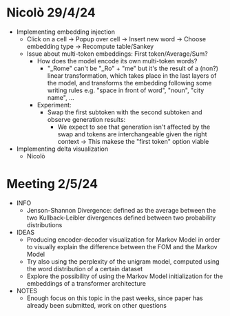# Nicolò 29/4/24
- Implementing embedding injection
    - Click on a cell -> Popup over cell -> Insert new word -> Choose embedding type -> Recompute table/Sankey
    - Issue about multi-token embeddings: First token/Average/Sum?
        - How does the model encode its own multi-token words?
            - "_Rome" can't be "_Ro" + "me" but it's the result of a (non?) linear transformation, which takes place in the last layers of the model, and transforms the embedding following some writing rules e.g. "space in front of word", "noun", "city name", ... 
        - Experiment:
            - Swap the first subtoken with the second subtoken and observe generation results:
                - We expect to see that generation isn't affected by the swap and tokens are interchangeable given the right context -> This makese the "first token" option viable
- Implementing delta visualization
    - Nicolò


# Meeting 2/5/24

- INFO
    - Jenson-Shannon Divergence: defined as the average between the two Kullback-Leibler divergences defined between two probability distributions
- IDEAS
    - Producing encoder-decoder visualization for Markov Model in order to visually explain the difference between the FOM and the Markov Model
    - Try also using the perplexity of the unigram model, computed using the word distribution of a certain dataset
    - Explore the possibility of using the Markov Model initialization for the embeddings of a transformer architecture
- NOTES
    - Enough focus on this topic in the past weeks, since paper has already been submitted, work on other questions